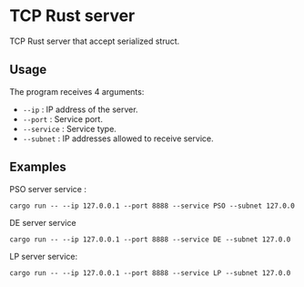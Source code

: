 # TCP Rust server

TCP Rust server that accept serialized struct.

## Usage

The program receives 4 arguments:

* ```--ip``` : IP address of the server.
* ```--port``` : Service port.
* ```--service``` : Service type.
* ```--subnet``` : IP addresses allowed to receive service.

## Examples

PSO server service : 

```
cargo run -- --ip 127.0.0.1 --port 8888 --service PSO --subnet 127.0.0 
```

DE server service

```
cargo run -- --ip 127.0.0.1 --port 8888 --service DE --subnet 127.0.0 
```

LP server service:

```
cargo run -- --ip 127.0.0.1 --port 8888 --service LP --subnet 127.0.0 
```
